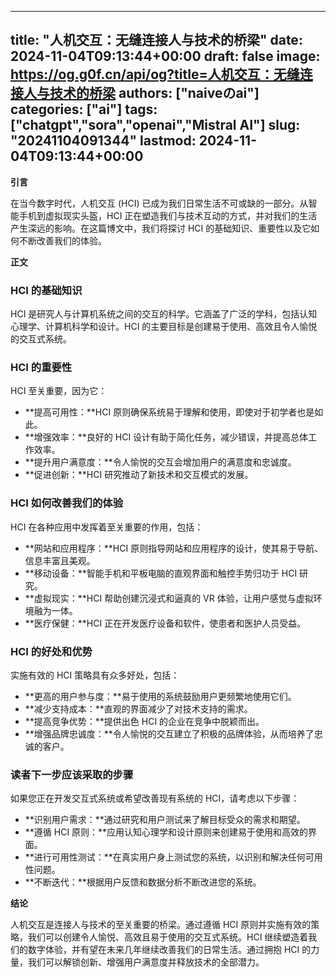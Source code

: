 
---
title: "人机交互：无缝连接人与技术的桥梁"
date: 2024-11-04T09:13:44+00:00
draft: false
image: https://og.g0f.cn/api/og?title=人机交互：无缝连接人与技术的桥梁
authors: ["naiveのai"]
categories: ["ai"]
tags: ["chatgpt","sora","openai","Mistral AI"]
slug: "20241104091344"
lastmod: 2024-11-04T09:13:44+00:00
---
**引言**

在当今数字时代，人机交互 (HCI) 已成为我们日常生活不可或缺的一部分。从智能手机到虚拟现实头盔，HCI 正在塑造我们与技术互动的方式，并对我们的生活产生深远的影响。在这篇博文中，我们将探讨 HCI 的基础知识、重要性以及它如何不断改善我们的体验。

**正文**

### HCI 的基础知识

HCI 是研究人与计算机系统之间的交互的科学。它涵盖了广泛的学科，包括认知心理学、计算机科学和设计。HCI 的主要目标是创建易于使用、高效且令人愉悦的交互式系统。

### HCI 的重要性

HCI 至关重要，因为它：

- **提高可用性：**HCI 原则确保系统易于理解和使用，即使对于初学者也是如此。
- **增强效率：**良好的 HCI 设计有助于简化任务，减少错误，并提高总体工作效率。
- **提升用户满意度：**令人愉悦的交互会增加用户的满意度和忠诚度。
- **促进创新：**HCI 研究推动了新技术和交互模式的发展。

### HCI 如何改善我们的体验

HCI 在各种应用中发挥着至关重要的作用，包括：

- **网站和应用程序：**HCI 原则指导网站和应用程序的设计，使其易于导航、信息丰富且美观。
- **移动设备：**智能手机和平板电脑的直观界面和触控手势归功于 HCI 研究。
- **虚拟现实：**HCI 帮助创建沉浸式和逼真的 VR 体验，让用户感觉与虚拟环境融为一体。
- **医疗保健：**HCI 正在开发医疗设备和软件，使患者和医护人员受益。

### HCI 的好处和优势

实施有效的 HCI 策略具有众多好处，包括：

- **更高的用户参与度：**易于使用的系统鼓励用户更频繁地使用它们。
- **减少支持成本：**直观的界面减少了对技术支持的需求。
- **提高竞争优势：**提供出色 HCI 的企业在竞争中脱颖而出。
- **增强品牌忠诚度：**令人愉悦的交互建立了积极的品牌体验，从而培养了忠诚的客户。

### 读者下一步应该采取的步骤

如果您正在开发交互式系统或希望改善现有系统的 HCI，请考虑以下步骤：

- **识别用户需求：**通过研究和用户测试来了解目标受众的需求和期望。
- **遵循 HCI 原则：**应用认知心理学和设计原则来创建易于使用和高效的界面。
- **进行可用性测试：**在真实用户身上测试您的系统，以识别和解决任何可用性问题。
- **不断迭代：**根据用户反馈和数据分析不断改进您的系统。

**结论**

人机交互是连接人与技术的至关重要的桥梁。通过遵循 HCI 原则并实施有效的策略，我们可以创建令人愉悦、高效且易于使用的交互式系统。HCI 继续塑造着我们的数字体验，并有望在未来几年继续改善我们的日常生活。通过拥抱 HCI 的力量，我们可以解锁创新、增强用户满意度并释放技术的全部潜力。